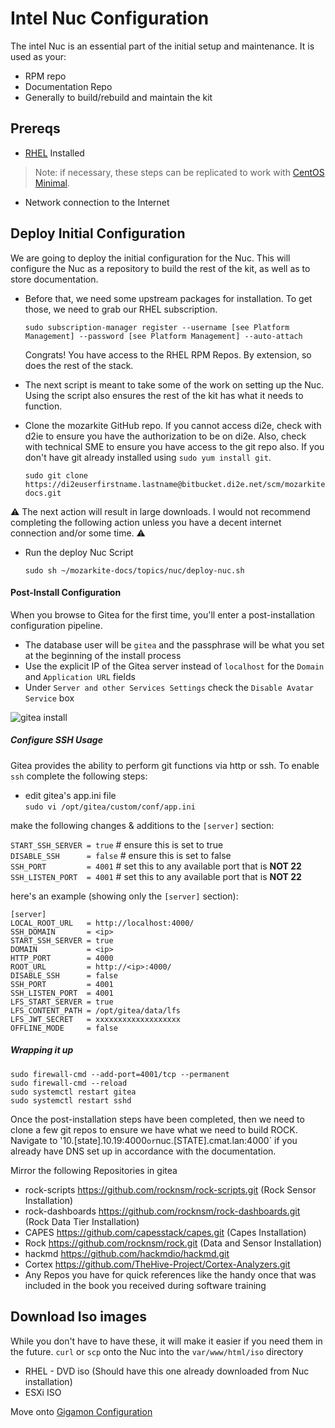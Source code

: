 # Intel Nuc Configuration

The intel Nuc is an essential part of the initial setup and maintenance. It is used as your:
- RPM repo
- Documentation Repo
- Generally to build/rebuild and maintain the kit

## Prereqs

- [RHEL](../rhel/README.md) Installed
> Note: if necessary, these steps can be replicated to work with [CentOS Minimal](http://mirror.mobap.edu/centos/7.5.1804/isos/x86_64/CentOS-7-x86_64-Minimal-1804.iso).

- Network connection to the Internet

## Deploy Initial Configuration
We are going to deploy the initial configuration for the Nuc. This will configure the Nuc as a repository to build the rest of the kit, as well as to store documentation.  

- Before that, we need some upstream packages for installation. To get those, we need to grab our RHEL subscription.

  ```
  sudo subscription-manager register --username [see Platform Management] --password [see Platform Management] --auto-attach
  ```

  Congrats! You have access to the RHEL RPM Repos. By extension, so does the rest of the stack.

- The next script is meant to take some of the work on setting up the Nuc. Using the script also ensures the rest of the kit has what it needs to function.

- Clone the mozarkite GitHub repo. If you cannot access di2e, check with d2ie to ensure you have the authorization to be on di2e. Also, check with technical SME to ensure you have access to the git repo also. If you don't have git already installed using `sudo yum install git`.

  ```
  sudo git clone https://di2euserfirstname.lastname@bitbucket.di2e.net/scm/mozarkite/mozarkite-docs.git
  ```


:warning: The next action will result in large downloads. I would not recommend completing the following action unless you have a decent internet connection and/or some time. :warning:

- Run the deploy Nuc Script
  ```
  sudo sh ~/mozarkite-docs/topics/nuc/deploy-nuc.sh
  ```

#### Post-Install Configuration
When you browse to Gitea for the first time, you'll enter a post-installation configuration pipeline.

* The database user will be `gitea` and the passphrase will be what you set at the beginning of the install process  
* Use the explicit IP of the Gitea server instead of `localhost` for the `Domain` and `Application URL` fields  
* Under `Server and other Services Settings` check the `Disable Avatar Service` box  

![gitea install](img/install.png)

##### Configure SSH Usage

Gitea provides the ability to perform git functions via http or ssh.  To enable `ssh` complete the following steps:  

* edit gitea's app.ini file  
`sudo vi /opt/gitea/custom/conf/app.ini`  

make the following changes & additions to the `[server]` section:  

`START_SSH_SERVER = true`     # ensure this is set to true  
`DISABLE_SSH      = false`    # ensure this is set to false  
`SSH_PORT         = 4001`     # set this to any available port that is **NOT 22**   
`SSH_LISTEN_PORT  = 4001`     # set this to any available port that is **NOT 22**  

here's an example (showing only the `[server]` section):  

```
[server]
LOCAL_ROOT_URL   = http://localhost:4000/
SSH_DOMAIN       = <ip>
START_SSH_SERVER = true
DOMAIN           = <ip>
HTTP_PORT        = 4000
ROOT_URL         = http://<ip>:4000/
DISABLE_SSH      = false
SSH_PORT         = 4001
SSH_LISTEN_PORT  = 4001
LFS_START_SERVER = true
LFS_CONTENT_PATH = /opt/gitea/data/lfs
LFS_JWT_SECRET   = xxxxxxxxxxxxxxxxxxx
OFFLINE_MODE     = false

```

##### Wrapping it up
```
sudo firewall-cmd --add-port=4001/tcp --permanent
sudo firewall-cmd --reload
sudo systemctl restart gitea
sudo systemctl restart sshd
```

Once the post-installation steps have been completed, then we need to clone a few git repos to ensure we have what we need to build ROCK. Navigate to '10.[state].10.19:4000` or `nuc.[STATE].cmat.lan:4000` if you already have DNS set up in accordance with the documentation.

Mirror the following Repositories in gitea

 - rock-scripts https://github.com/rocknsm/rock-scripts.git (Rock Sensor Installation)
 - rock-dashboards https://github.com/rocknsm/rock-dashboards.git (Rock Data Tier Installation)
 - CAPES https://github.com/capesstack/capes.git (Capes Installation)
 - Rock https://github.com/rocknsm/rock.git (Data and Sensor Installation)
 - hackmd  https://github.com/hackmdio/hackmd.git
 - Cortex https://github.com/TheHive-Project/Cortex-Analyzers.git
 - Any Repos you have for quick references like the handy once that was included in the book you received during software training


## Download Iso images
While you don't have to have these, it will make it easier if you need them in the future. `curl` or `scp` onto the Nuc into the `var/www/html/iso` directory
 - RHEL - DVD iso (Should have this one already downloaded from Nuc installation)
 - ESXi ISO

Move onto [Gigamon Configuration](../gigamon/README.md)
